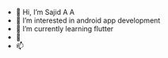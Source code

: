 - 👋 Hi, I’m Sajid A A
- 👀 I’m interested in android app development
- 🌱 I’m currently learning flutter
- 💞️
- 📫 

<!---
iamsajid-aa/iamsajid-aa is a ✨ special ✨ repository because its `README.md` (this file) appears on your GitHub profile.
You can click the Preview link to take a look at your changes.
--->
